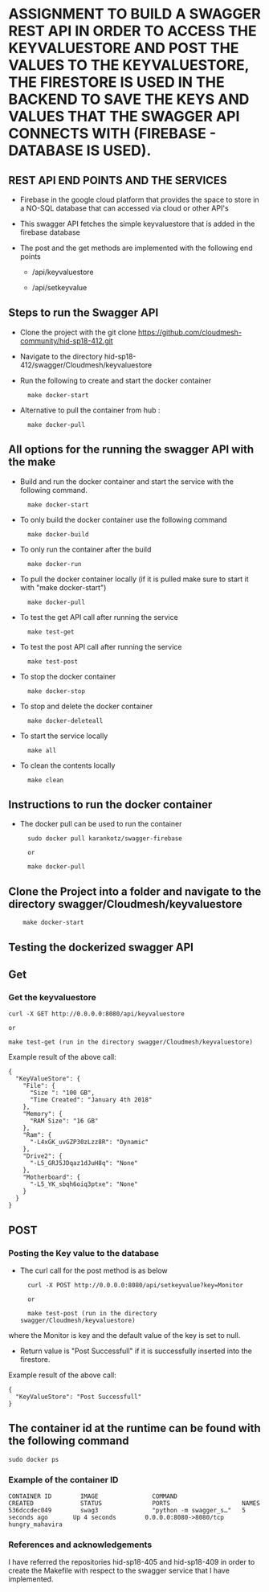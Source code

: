 # ASSIGNMENT TO BUILD A SWAGGER REST API IN ORDER TO ACCESS THE KEYVALUESTORE AND POST THE VALUES TO THE KEYVALUESTORE, THE FIRESTORE IS USED IN THE BACKEND TO SAVE THE KEYS AND VALUES THAT THE SWAGGER API CONNECTS WITH (FIREBASE - DATABASE IS USED).

## REST API END POINTS AND THE SERVICES 

* Firebase in the google cloud platform that provides the space to store in a NO-SQL database that can accessed via cloud or other API's

* This swagger API fetches the simple keyvaluestore that is added in the firebase database 

* The post and the get methods are implemented with the following end points

	* /api/keyvaluestore

	* /api/setkeyvalue

## Steps to run the Swagger API

* Clone the project with the git clone https://github.com/cloudmesh-community/hid-sp18-412.git

* Navigate to the directory hid-sp18-412/swagger/Cloudmesh/keyvaluestore

* Run the following to create and start the docker container 

		make docker-start 

* Alternative to pull the container from hub : 
		
		make docker-pull

## All options for the running the swagger API with the make

* Build and run the docker container and start the service with the following command.

		make docker-start 

* To only build the docker container use the 
  following command 
	
		make docker-build

* To only run the container after the build 

		make docker-run

* To pull the docker container locally 
  (if it is pulled make sure to start it 
  with "make docker-start")
  
		make docker-pull

* To test the get API call after running the service

		make test-get

* To test the post API call after running the service
	
		make test-post

* To stop the docker container 
	
		make docker-stop

* To stop and delete the docker container 

		make docker-deleteall

* To start the service locally

		make all

* To clean the contents locally

		make clean

## Instructions to run the docker container
	
* The docker pull can be used to run the container 

		sudo docker pull karankotz/swagger-firebase 

		or

		make docker-pull

## Clone the Project into a folder and navigate to the directory swagger/Cloudmesh/keyvaluestore
	
		make docker-start

## Testing the dockerized swagger API 

## Get

### Get the keyvaluestore

	curl -X GET http://0.0.0.0:8080/api/keyvaluestore

	or 

	make test-get (run in the directory swagger/Cloudmesh/keyvaluestore)
   
Example result of the above call:

	{
	  "KeyValueStore": {
	    "File": {
	      "Size ": "100 GB",
	      "Time Created": "January 4th 2018"
	    },
	    "Memory": {
	      "RAM Size": "16 GB"
	    },
	    "Ram": {
	      "-L4xGK_uvGZP30zLzz8R": "Dynamic"
	    },
	    "Drive2": {
	      "-L5_GRJ5JDqaz1dJuH8q": "None"
	    },
	    "Motherboard": {
	      "-L5_YK_sbqh6oiq3ptxe": "None"
	    }
	  }
	}

   
## POST

### Posting the Key value to the database 

* The curl call for the post method is as below 

		curl -X POST http://0.0.0.0:8080/api/setkeyvalue?key=Monitor

		or 

		make test-post (run in the directory swagger/Cloudmesh/keyvaluestore)
where the Monitor is key and the default value of the key is set to null.

* Return value is "Post Successfull" if it is successfully 	   inserted into the firestore.

Example result of the above call:

	{
	  "KeyValueStore": "Post Successfull"
	}

## The container id at the runtime can be found with the following command 
 	
	sudo docker ps

### Example of the container ID 

	CONTAINER ID        IMAGE               COMMAND                  CREATED             STATUS              PORTS                    NAMES
	536dccdec049        swag3               "python -m swagger_s…"   5 seconds ago       Up 4 seconds        0.0.0.0:8080->8080/tcp   hungry_mahavira

### References and acknowledgements 

I have referred the repositories hid-sp18-405 and hid-sp18-409 in order to create the Makefile with respect to the swagger service that I have implemented.


